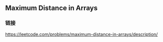 ## Maximum Distance in Arrays  
### 链接  
https://leetcode.com/problems/maximum-distance-in-arrays/description/